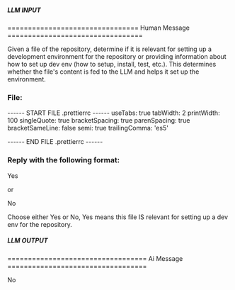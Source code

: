 ##### LLM INPUT #####
================================ Human Message =================================

Given a file of the repository, determine if it is relevant for setting up a development environment for the repository or providing information about how to set up dev env (how to setup, install, test, etc.). This determines whether the file's content is fed to the LLM and helps it set up the environment.

### File:
------ START FILE .prettierrc ------
useTabs: true
tabWidth: 2
printWidth: 100
singleQuote: true
bracketSpacing: true
parenSpacing: true
bracketSameLine: false
semi: true
trailingComma: 'es5'

------ END FILE .prettierrc ------

### Reply with the following format:

<rel>Yes</rel>

or

<rel>No</rel>

Choose either Yes or No, Yes means this file IS relevant for setting up a dev env for the repository.

##### LLM OUTPUT #####
================================== Ai Message ==================================

<rel>No</rel>